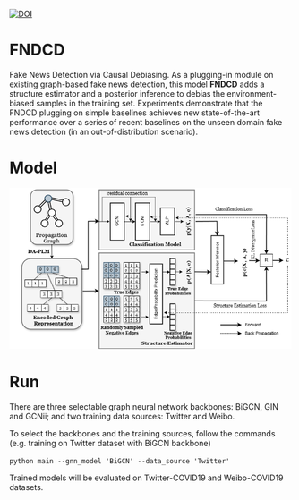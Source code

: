 [![DOI](https://zenodo.org/badge/892102804.svg)](https://doi.org/10.5281/zenodo.14840797)

# FNDCD
Fake News Detection via Causal Debiasing. As a plugging-in module on existing graph-based fake news detection, this model **FNDCD** adds a structure estimator and a posterior inference to debias the environment-biased samples in the training set. Experiments demonstrate that the FNDCD plugging on simple baselines achieves new state-of-the-art performance over a series of recent baselines on the unseen domain fake news detection (in an out-of-distribution scenario). 

# Model 
![](./figures/model.drawio.png)

# Run

There are three selectable graph neural network backbones: BiGCN, GIN and GCNii; and two training data sources: Twitter and Weibo. 

To select the backbones and the training sources, follow the commands (e.g. training on Twitter dataset with BiGCN backbone) 

`
python main --gnn_model 'BiGCN' --data_source 'Twitter'
`

Trained models will be evaluated on Twitter-COVID19 and Weibo-COVID19 datasets. 
